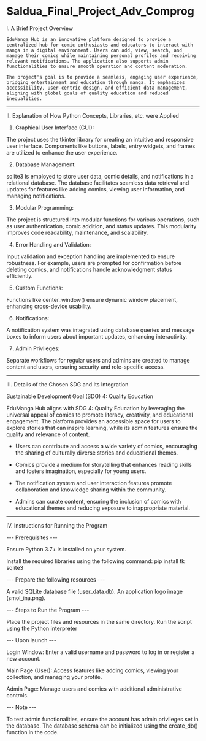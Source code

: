 # Saldua_Final_Project_Adv_Comprog

I. A Brief Project Overview

    EduManga Hub is an innovative platform designed to provide a centralized hub for comic enthusiasts and educators to interact with manga in a digital environment. Users can add, view, search, and manage their comics while maintaining personal profiles and receiving relevant notifications. The application also supports admin functionalities to ensure smooth operation and content moderation.

    The project's goal is to provide a seamless, engaging user experience, bridging entertainment and education through manga. It emphasizes accessibility, user-centric design, and efficient data management, aligning with global goals of quality education and reduced inequalities.

-------------------------------------------------------------------------------------------------------------------------------------------------------------

II. Explanation of How Python Concepts, Libraries, etc. were Applied

1. Graphical User Interface (GUI):

The project uses the tkinter library for creating an intuitive and responsive user interface. Components like buttons, labels, entry widgets, and frames are utilized to enhance the user experience.


2. Database Management:

sqlite3 is employed to store user data, comic details, and notifications in a relational database. The database facilitates seamless data retrieval and updates for features like adding comics, viewing user information, and managing notifications.


3. Modular Programming:

The project is structured into modular functions for various operations, such as user authentication, comic addition, and status updates. This modularity improves code readability, maintenance, and scalability.


4. Error Handling and Validation:

Input validation and exception handling are implemented to ensure robustness. For example, users are prompted for confirmation before deleting comics, and notifications handle acknowledgment status efficiently.


5. Custom Functions:

Functions like center_window() ensure dynamic window placement, enhancing cross-device usability.


6. Notifications:

A notification system was integrated using database queries and message boxes to inform users about important updates, enhancing interactivity.


7. Admin Privileges:

Separate workflows for regular users and admins are created to manage content and users, ensuring security and role-specific access.

-------------------------------------------------------------------------------------------------------------------------------------------------------------

III. Details of the Chosen SDG and Its Integration

Sustainable Development Goal (SDG) 4: Quality Education


  EduManga Hub aligns with SDG 4: Quality Education by leveraging the universal appeal of comics to promote literacy, creativity, and educational engagement. The platform provides an accessible space for users to explore stories that can inspire learning, while its admin features ensure the quality and relevance of content.

* Users can contribute and access a wide variety of comics, encouraging the sharing of culturally diverse stories and educational themes.

* Comics provide a medium for storytelling that enhances reading skills and fosters imagination, especially for young users.

* The notification system and user interaction features promote collaboration and knowledge sharing within the community.

* Admins can curate content, ensuring the inclusion of comics with educational themes and reducing exposure to inappropriate material.

-------------------------------------------------------------------------------------------------------------------------------------------------------------

IV. Instructions for Running the Program

--- Prerequisites ---

Ensure Python 3.7+ is installed on your system.

Install the required libraries using the following command:
pip install tk sqlite3


--- Prepare the following resources ---

A valid SQLite database file (user_data.db).
An application logo image (smol_ina.png).


--- Steps to Run the Program ---

Place the project files and resources in the same directory.
Run the script using the Python interpreter


--- Upon launch ---


Login Window: Enter a valid username and password to log in or register a new account.


Main Page (User): Access features like adding comics, viewing your collection, and managing your profile.


Admin Page: Manage users and comics with additional administrative controls.


--- Note ---

To test admin functionalities, ensure the account has admin privileges set in the database.
The database schema can be initialized using the create_db() function in the code.
